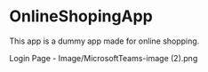 # OnlineShopingApp

This app is a dummy app made for online shopping.

Login Page  -
Image/MicrosoftTeams-image (2).png
